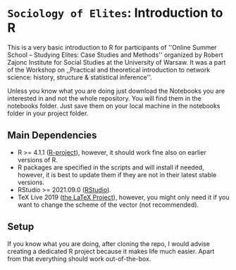 # `Sociology of Elites`: Introduction to R

This is a very basic introduction to R for participants of ''Online Summer School – Studying Elites: Case Studies and Methods'' organized by Robert Zajonc Institute for Social Studies at the University of Warsaw. It was a part of the Workshop on ,,Practical and theoretical introduction to network science: history, structure \& statistical inference''.

Unless you know what you are doing just download the Notebooks you are interested in and not the whole repository. You will find them in the notebooks folder. Just save them on your local machine in the notebooks folder in your project folder. 

## Main Dependencies

* R >= 4.1.1 ([R-project](https://www.r-project.org)), however, it should work fine also on earlier versions of R.
* R packages are specified in the scripts and will install if needed, however, it is best to update them if they are not in their latest stable versions.
* RStudio >= 2021.09.0 ([RStudio](https://rstudio.com)).
* TeX Live 2019 ([the LaTeX Project](https://www.latex-project.org/get/)), however, you might only need it if you want to change the scheme of the vector (not recommended).

## Setup

If you know what you are doing, after cloning the repo, I would advise creating a dedicated R project because it makes life much easier. Apart from that everything should work out-of-the-box.
